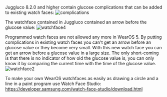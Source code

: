 Juggluco 8.2.0 and higher contain glucose complications that can be added to existing watch faces:
![complications](https://www.juggluco.nl/Juggluco/complications.png)

The watchface contained in Juggluco contained an arrow before the glucose value:
![watchface4](https://www.juggluco.nl/JugglucoWearOS/mgdL/watchface3.png)

Programmed watch faces are not allowed any more in WearOS 5. By putting complications in existing watch faces you can't get an arrow before an glucose value or they become very small. With this new watch face you can get an arrow before a glucose value in a large size. The only short-coming is that there is no indicator of how old the glucose value is, you can only know it by comparing the current time with the time of the glucose value.
![watchface2](https://github.com/user-attachments/assets/a15d184d-528b-4063-9bde-ad72b2012b50)

To make your own WearOS watchfaces as easily as drawing a circle and a line in a paint program use Watch Face Studio:
https://developer.samsung.com/watch-face-studio/download.html
